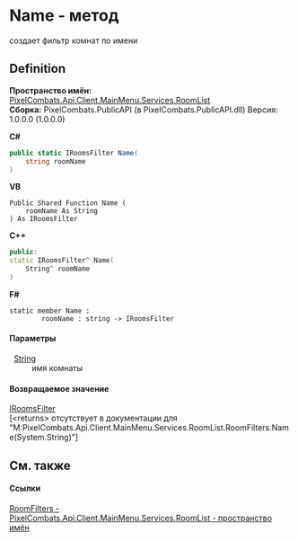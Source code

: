 # Name - метод


создает фильтр комнат по имени



## Definition
**Пространство имён:** <a href="ae7ef404-1be2-4da8-5f79-9ca48b77858c">PixelCombats.Api.Client.MainMenu.Services.RoomList</a>  
**Сборка:** PixelCombats.PublicAPI (в PixelCombats.PublicAPI.dll) Версия: 1.0.0.0 (1.0.0.0)

**C#**
``` C#
public static IRoomsFilter Name(
	string roomName
)
```
**VB**
``` VB
Public Shared Function Name ( 
	roomName As String
) As IRoomsFilter
```
**C++**
``` C++
public:
static IRoomsFilter^ Name(
	String^ roomName
)
```
**F#**
``` F#
static member Name : 
        roomName : string -> IRoomsFilter 
```



#### Параметры
<dl><dt>  <a href="https://learn.microsoft.com/dotnet/api/system.string" target="_blank" rel="noopener noreferrer">String</a></dt><dd>имя комнаты</dd></dl>

#### Возвращаемое значение
<a href="5d9880d5-e580-114b-ee5a-a785bbf8cca0">IRoomsFilter</a>  
\[&lt;returns&gt; отсутствует в документации для "M:PixelCombats.Api.Client.MainMenu.Services.RoomList.RoomFilters.Name(System.String)"\]

## См. также


#### Ссылки
<a href="06337b89-31b0-335d-1267-0f761a931545">RoomFilters - </a>  
<a href="ae7ef404-1be2-4da8-5f79-9ca48b77858c">PixelCombats.Api.Client.MainMenu.Services.RoomList - пространство имён</a>  
